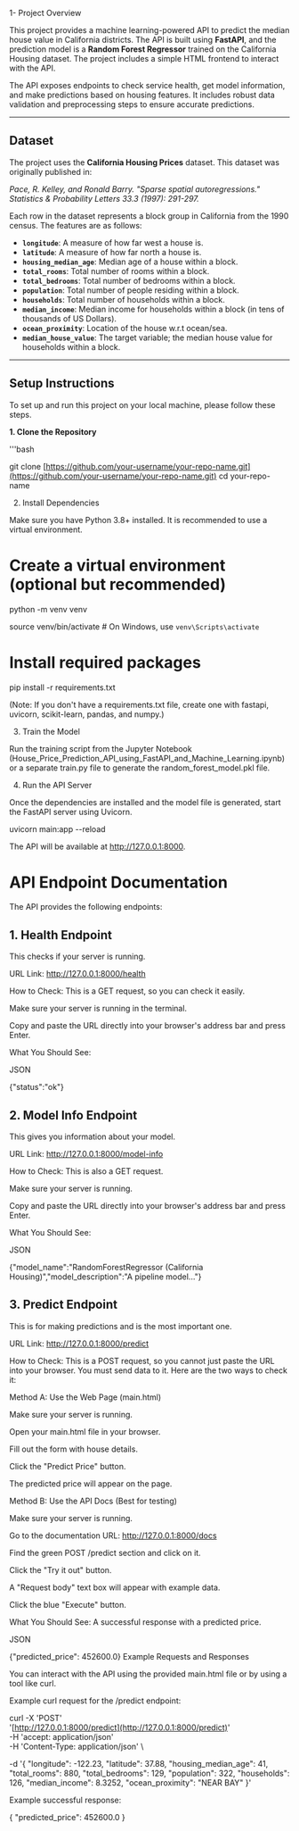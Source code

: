 1- Project Overview

This project provides a machine learning-powered API to predict the median house value in California districts. The API is built using **FastAPI**, and the prediction model is a **Random Forest Regressor** trained on the California Housing dataset. The project includes a simple HTML frontend to interact with the API.

The API exposes endpoints to check service health, get model information, and make predictions based on housing features. It includes robust data validation and preprocessing steps to ensure accurate predictions.

***
## Dataset
The project uses the **California Housing Prices** dataset. This dataset was originally published in:

*Pace, R. Kelley, and Ronald Barry. "Sparse spatial autoregressions." Statistics & Probability Letters 33.3 (1997): 291-297.*

Each row in the dataset represents a block group in California from the 1990 census. The features are as follows:
* **`longitude`**: A measure of how far west a house is.
* **`latitude`**: A measure of how far north a house is.
* **`housing_median_age`**: Median age of a house within a block.
* **`total_rooms`**: Total number of rooms within a block.
* **`total_bedrooms`**: Total number of bedrooms within a block.
* **`population`**: Total number of people residing within a block.
* **`households`**: Total number of households within a block.
* **`median_income`**: Median income for households within a block (in tens of thousands of US Dollars).
* **`ocean_proximity`**: Location of the house w.r.t ocean/sea.
* **`median_house_value`**: The target variable; the median house value for households within a block.

***
## Setup Instructions

To set up and run this project on your local machine, please follow these steps.

**1. Clone the Repository**

'''bash

git clone [https://github.com/your-username/your-repo-name.git](https://github.com/your-username/your-repo-name.git)
cd your-repo-name

2. Install Dependencies
   
Make sure you have Python 3.8+ installed. It is recommended to use a virtual environment.

# Create a virtual environment (optional but recommended)

python -m venv venv

source venv/bin/activate  # On Windows, use `venv\Scripts\activate`

# Install required packages

pip install -r requirements.txt

(Note: If you don't have a requirements.txt file, create one with fastapi, uvicorn, scikit-learn, pandas, and numpy.)

3. Train the Model
   
Run the training script from the Jupyter Notebook (House_Price_Prediction_API_using_FastAPI_and_Machine_Learning.ipynb) or a separate train.py file to generate the random_forest_model.pkl file.

4. Run the API Server
   
Once the dependencies are installed and the model file is generated, start the FastAPI server using Uvicorn.

uvicorn main:app --reload

The API will be available at http://127.0.0.1:8000.

# API Endpoint Documentation
The API provides the following endpoints:

## 1. Health Endpoint
This checks if your server is running.

URL Link: http://127.0.0.1:8000/health

How to Check: This is a GET request, so you can check it easily.

Make sure your server is running in the terminal.

Copy and paste the URL directly into your browser's address bar and press Enter.

What You Should See:

JSON

{"status":"ok"}
## 2. Model Info Endpoint
This gives you information about your model.

URL Link: http://127.0.0.1:8000/model-info

How to Check: This is also a GET request.

Make sure your server is running.

Copy and paste the URL directly into your browser's address bar and press Enter.

What You Should See:

JSON

{"model_name":"RandomForestRegressor (California Housing)","model_description":"A pipeline model..."}
## 3. Predict Endpoint
This is for making predictions and is the most important one.

URL Link: http://127.0.0.1:8000/predict

How to Check: This is a POST request, so you cannot just paste the URL into your browser. You must send data to it. Here are the two ways to check it:

Method A: Use the Web Page (main.html)

Make sure your server is running.

Open your main.html file in your browser.

Fill out the form with house details.

Click the "Predict Price" button.

The predicted price will appear on the page.

Method B: Use the API Docs (Best for testing)

Make sure your server is running.

Go to the documentation URL: http://127.0.0.1:8000/docs

Find the green POST /predict section and click on it.

Click the "Try it out" button.

A "Request body" text box will appear with example data.

Click the blue "Execute" button.

What You Should See: A successful response with a predicted price.

JSON

{"predicted_price": 452600.0}
Example Requests and Responses

You can interact with the API using the provided main.html file or by using a tool like curl.

Example curl request for the /predict endpoint:

curl -X 'POST' \
  '[http://127.0.0.1:8000/predict](http://127.0.0.1:8000/predict)' \
  -H 'accept: application/json' \
  -H 'Content-Type: application/json' \
  
  -d '{
  "longitude": -122.23,
  "latitude": 37.88,
  "housing_median_age": 41,
  "total_rooms": 880,
  "total_bedrooms": 129,
  "population": 322,
  "households": 126,
  "median_income": 8.3252,
  "ocean_proximity": "NEAR BAY"
}'

Example successful response:

{
  "predicted_price": 452600.0
}

